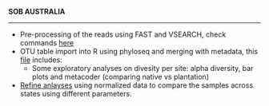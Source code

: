 
__SOB AUSTRALIA__

________________


* Pre-processing of the reads using FAST and VSEARCH, check commands [here](Pre_processing.Rmd)
* OTU table import into R using phyloseq and merging with metadata, this [file](OTU_analysis.md) includes:
  * Some exploratory analyses on divesity per site: alpha diversity, bar plots and metacoder (comparing native vs plantation)
* [Refine anlayses](Plantation_vs_Native.md) using normalized data to compare the samples across states using different parameters.
